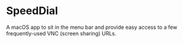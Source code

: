 # SpeedDial
A macOS app to sit in the menu bar and provide easy access to a few frequently-used VNC (screen sharing) URLs.
